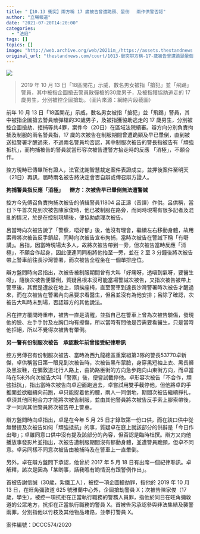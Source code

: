 ```yaml
---
title: "【10.13 衝突】辯方稱 17 歲被告曾遭跪頸、暈倒 　兩作供警否認"
author: "立場報道"
date: "2021-07-20T14:20:00"
categories:
  - "法庭"
tags: []
topics: []
image: "http://web.archive.org/web/2021im_/https://assets.thestandnews.com/media/photos/kick-15_tbcxF.png"
original_url: "thestandnews.com/court/1013-衝突辯方稱-17-歲被告曾遭跪頸暈倒-兩作供警否認"
---
```

![](http://web.archive.org/web/2021im_/https://assets.thestandnews.com/media/photos/kick-15_tbcxF.png)
> 2019 年 10 月 13 日「18區開花」示威，數名男女被指「搶犯」並「飛踢」警員，其中被指企圖搶去警員散彈槍的30歲男子，及被指獲協助逃走的 17 歲男生，分別被控企圖搶劫。（圖片來源：網絡片段截圖）

前年 10 月 13 日「18區開花」示威，數名男女被指「搶犯」並「飛踢」警員，其中被指企圖搶去警員散彈槍的30歲男子，及被指獲協助逃走的 17 歲男生，分別被控企圖搶劫、拒捕等共4罪，案件今（20日）在區域法院續審。辯方向分別負責拘捕及制服的兩名警員指，17 歲的次被告在制服期間曾遭跪頸及早已暈倒，直到被送抵警署才醒過來，不過兩名警員均否認，其中制服次被告的警長指被告有「頑強抵抗」，而拘捕被告的警員就當形容次被告遭警方抬走時的反應 「消極」，不願合作。

控方現時已傳畢所有證人，法官沈謝智慧裁定案件表證成立，並押後案件至明天（21日）再訊，屆時兩名被告將決定會否自辯或傳召辯方證人。

**拘捕警員指反應「消極」     辯方：次被告早已暈倒無法遭警誡**

控方今先傅召負責拘捕次被告的偵緝警員11804 呂正濤（音譯）作供。呂供稱，當日下午首次見到次被告陳家俊時，他已被制服在路旁，而同時現場有很多記者及混亂的情況，於是在控制現場後，便協助處理次被告。

呂當時向次被告說了「警察，唔好郁」後，他沒有理會，繼續左右移動身體，故用索帶將次被告反手鎖起，同時向次被告宣布拘捕，當時次被告在警誡下稱「冇嘢講」。呂指，因當時現場太多人，故將次被告帶到一旁，但次被告當時反應「消極」，不願合作起身，因此便連同同袍將他抬至一旁，並在 2 至 3 分鐘後將次被告帶上警車前往長沙灣警署，而次被告全程坐在一個單排座位。

辯方盤問時向呂指出，次被告被制服期間曾有大叫「好痛呀，透唔到氣呀，要醫生呀」，隨後次被告便暈倒，質疑呂根本沒可能當場警誡次被告，又指次被告被帶上警車後，其實是遭放在地上，頭挨座椅，直至警車到達長沙灣警署時次被告才醒過來，而在次被告在警署內向呂要求看醫生，但呂並沒有為他安排；呂除了確認，次被告大叫時未到場，否認辯方的其他說法。

呂在控方覆問時重申，被告一直是清醒，並指自己在警車上曾為次被告驗傷，發現他的臉、左手手肘及左胸口均有擦傷，所以當時有問他是否需要看醫生，只是當時他拒絕，所以不覺得次被告有暈倒。

**另一警有份制服次被告    承認數年前曾接受紀律聆訊**

控方另傳召有份制服次被告、當時為西九龍總區重案組第3隊的警長53770卓新傑，卓供稱當日第一眼見到次被告時，次被告黑布蒙臉，身穿黑短袖上衣、黑長褲及黑波鞋，在彌敦道北行人路上，由奶路臣街的方向急步跑向山東街方向，而卓當時在5米外向次被告大叫「警察」後，便嘗試截停他。卓形容次被告「不合作，頑強抵抗」，指出當時次被告向卓迎面跑過去，卓嘗試用雙手截停他，但他將卓的手推開並欲繼續向前跑，卓只能捉着他的腰，兩人一同倒地，期間次被告繼續掙扎，卓須其他同袍合力才能將次被告制服，並由其他警員將次被告反手索上膠索帶後，才一同與其他警員將次被告帶上警車。

辯方盤問時向卓指出，卓是在今年 5 月 25 日才錄取第一份口供，而在該口供中從無替提及次被告如何「頑強抵抗」的事，質疑卓在庭上就該部分的供辭是「今日作出嚟」；卓雖同意口供中沒有提及該部分的內容，但否認是臨時杜撰。辯方又向他播放事發影片並指出，次被告遭制服期間沒有郁動身體，並遭警員跪頸，但卓不同意。卓另同樣不同意次被告由被捕時及在警車上一直暈倒。

另外，卓在辯方盤問下承認，他曾於 2017 年 5 月 18 日有出席一個紀律聆訊。卓解釋，該次是因為「某啲事，話我喺有啲情況冇跟警例作出」。

首被告謝信誠（30歲，紮鐵工人），被控一項企圖搶劫罪，指他於 2019 年 10 月 13 日，在旺角彌敦道 625 號雅蘭中心外，企圖搶劫警員 X；次被告陳家俊（17歲，學生），被控一項抗拒在正當執行職務的警務人員罪，指他於同日在旺角彌敦道的公眾地方，抗拒在正當執行職務的警員 X。首被告另承認參與非法集結及襲警兩罪，分別指他以竹枝及其他物品堵路，並拳打警員 X。

案件編號：DCCC574/2020